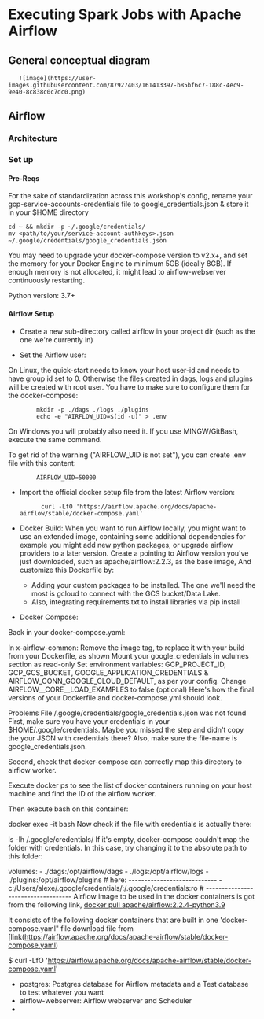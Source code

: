 # Executing Spark Jobs with Apache Airflow
## General conceptual diagram

       ![image](https://user-images.githubusercontent.com/87927403/161413397-b85bf6c7-188c-4ec9-9e40-8c838c0c7dc0.png)

       
## Airflow
### Architecture
### Set up
#### Pre-Reqs
For the sake of standardization across this workshop's config, rename your gcp-service-accounts-credentials file to google_credentials.json & store it in your $HOME directory

    cd ~ && mkdir -p ~/.google/credentials/
    mv <path/to/your/service-account-authkeys>.json ~/.google/credentials/google_credentials.json
You may need to upgrade your docker-compose version to v2.x+, and set the memory for your Docker Engine to minimum 5GB (ideally 8GB). If enough memory is not allocated, it might lead to airflow-webserver continuously restarting.

Python version: 3.7+

#### Airflow Setup
* Create a new sub-directory called airflow in your project dir (such as the one we're currently in)

* Set the Airflow user:

On Linux, the quick-start needs to know your host user-id and needs to have group id set to 0. Otherwise the files created in dags, logs and plugins will be created with root user. You have to make sure to configure them for the docker-compose:

            mkdir -p ./dags ./logs ./plugins
            echo -e "AIRFLOW_UID=$(id -u)" > .env
On Windows you will probably also need it. If you use MINGW/GitBash, execute the same command.

To get rid of the warning ("AIRFLOW_UID is not set"), you can create .env file with this content:

            AIRFLOW_UID=50000
* Import the official docker setup file from the latest Airflow version:

            curl -LfO 'https://airflow.apache.org/docs/apache-airflow/stable/docker-compose.yaml'
            
* Docker Build:
  When you want to run Airflow locally, you might want to use an extended image, containing some additional dependencies   for example you might add new python packages, or upgrade airflow providers to a later version.
  Create a <Dockerfile> pointing to Airflow version you've just downloaded, such as apache/airflow:2.2.3, as the base     image,
  And customize this Dockerfile by:
  * Adding your custom packages to be installed. The one we'll need the most is gcloud to connect with the GCS 
    bucket/Data Lake.
  * Also, integrating requirements.txt to install libraries via pip install
* Docker Compose:

Back in your docker-compose.yaml:

In x-airflow-common:
Remove the image tag, to replace it with your build from your Dockerfile, as shown
Mount your google_credentials in volumes section as read-only
Set environment variables: GCP_PROJECT_ID, GCP_GCS_BUCKET, GOOGLE_APPLICATION_CREDENTIALS & AIRFLOW_CONN_GOOGLE_CLOUD_DEFAULT, as per your config.
Change AIRFLOW__CORE__LOAD_EXAMPLES to false (optional)
Here's how the final versions of your Dockerfile and docker-compose.yml should look.

Problems
File /.google/credentials/google_credentials.json was not found
First, make sure you have your credentials in your $HOME/.google/credentials. Maybe you missed the step and didn't copy the your JSON with credentials there? Also, make sure the file-name is google_credentials.json.

Second, check that docker-compose can correctly map this directory to airflow worker.

Execute docker ps to see the list of docker containers running on your host machine and find the ID of the airflow worker.

Then execute bash on this container:

docker exec -it <container-ID> bash
Now check if the file with credentials is actually there:

ls -lh /.google/credentials/
If it's empty, docker-compose couldn't map the folder with credentials. In this case, try changing it to the absolute path to this folder:

  volumes:
    - ./dags:/opt/airflow/dags
    - ./logs:/opt/airflow/logs
    - ./plugins:/opt/airflow/plugins
    # here: ----------------------------
    - c:/Users/alexe/.google/credentials/:/.google/credentials:ro
    # -----------------------------------
Airflow image to be used in the docker containers is got from the following link, [docker pull apache/airflow:2.2.4-python3.9](https://hub.docker.com/layers/airflow/apache/airflow/2.2.4-python3.9/images/sha256-66b6de33ec0d0147ff1802a5e1fd82eedbe950fa3293f3c2cd7d7e9c2079668b?context=explore)

It consists of the following docker containers that are built in one 'docker-compose.yaml" file download file from [link(https://airflow.apache.org/docs/apache-airflow/stable/docker-compose.yaml)

   $ curl -LfO 'https://airflow.apache.org/docs/apache-airflow/stable/docker-compose.yaml'
   
* postgres: Postgres database for Airflow metadata and a Test database to test whatever you want
* airflow-webserver: Airflow webserver and Scheduler
* 
